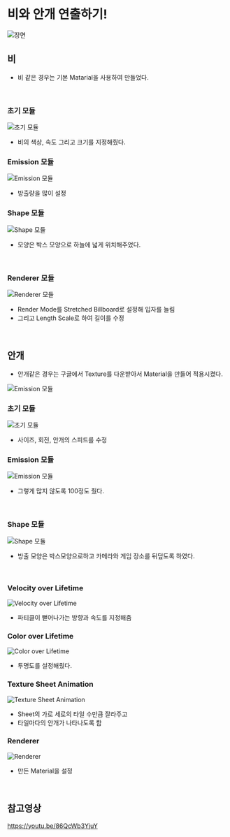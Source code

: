 비와 안개 연출하기!
========

![장면](https://postfiles.pstatic.net/MjAyMjA3MTFfNTEg/MDAxNjU3NTQxODA5NDg2.RzvDk73ZfFK5ehEZB5XcpaNmoHbaJPDNIhq9ROB8hXog.OARpUa9phQNSFABdC24F3m7KllyWhGxrXr0w7zMEOoQg.GIF.rnlgus1126/Fog_Rain.gif?type=w773)

비
-----
- 비 같은 경우는 기본 Matarial을 사용하여 만들었다.

​

### 초기 모듈
![초기 모듈](https://postfiles.pstatic.net/MjAyMjA3MTFfMzYg/MDAxNjU3NTQyMTQwMjQy.b6rVYpRkjOhnhGQKw6CrKr7bVWfCARzEsGY09oEFLLcg.jWpUdT8gw5L0niI0E54pp3l7A_We4lOr3TFduyT0ke8g.PNG.rnlgus1126/image.png?type=w773)
- 비의 색상, 속도 그리고 크기를 지정해줬다.



### Emission 모듈

![Emission 모듈](https://postfiles.pstatic.net/MjAyMjA3MTFfMTIx/MDAxNjU3NTQyMjkxMzU4.y4sw7-jSfHa-VKZNTLUOJhn7tjAZ3kJ5HxmxcZvAVJ0g.tIJ1D0Or3DNHxYwA4AoNUa9SkyEerqMZyLfAsvt6tFYg.PNG.rnlgus1126/image.png?type=w773)
- 방출량을 많이 설정



### Shape 모듈
![Shape 모듈](https://postfiles.pstatic.net/MjAyMjA3MTFfOTcg/MDAxNjU3NTQyMzI2NjQ3.y2gkQiVlv_1c1aolVxDCQhlPutrb0UKvAjSK96ul6vQg.DM1kbJHWJJCIuQ_hdZNRPddbvjFNQsT2LputARM5ejgg.PNG.rnlgus1126/image.png?type=w773)

- 모양은 박스 모양으로 하늘에 넓게 위치해주었다.

​
### Renderer 모듈
![Renderer 모듈](https://postfiles.pstatic.net/MjAyMjA3MTFfNDEg/MDAxNjU3NTQyNDQ5NjY3.94AzqdJBIK2oqoDkiJzo0rgpC7TMwmQg1acwggsPpSUg.bUxyWhQNoW4QHdNISKfAFqT3XrdadVOmP68cVLFTNXAg.PNG.rnlgus1126/image.png?type=w773)
- Render Mode를 Stretched Billboard로 설정해 입자를 늘림
- 그리고 Length Scale로 하여 길이를 수정

​



안개
------
- 안개같은 경우는 구글에서 Texture를 다운받아서 Material을 만들어 적용시켰다.

![Emission 모듈](https://postfiles.pstatic.net/MjAyMjA3MTFfNzMg/MDAxNjU3NTQyODY5NDkz.gWzB9v0wrMCxJ6Edx8yxUi7pLqFQSr9A6y8HVRTJCVEg.dKAquSODareeUWZQRPI9L2_XAH3yMr9iapiSZI-FffQg.PNG.rnlgus1126/image.png?type=w773)

### 초기 모듈

![초기 모듈](https://postfiles.pstatic.net/MjAyMjA3MTFfMjA3/MDAxNjU3NTQyNzgyNjAy.sl9M2s3c9acb2Evi5vha7G937D3LoIs8RWeJVgHdNKEg.FbsnOhhtTZcEAgiL-HO_s9AvRqfJSHjer9IWuDXezQcg.PNG.rnlgus1126/image.png?type=w773)
- 사이즈, 회전, 안개의 스피드를 수정


### Emission 모듈
![Emission 모듈](https://postfiles.pstatic.net/MjAyMjA3MTFfMjkx/MDAxNjU3NTQyOTk4MjI4.kL8FXnPEkUq8MZ_yNcjaqkV7sTRWH2gzbmclpt3JJ8gg.HNI-S3sHfn4lyd6O7QgWNjbX49jbXrgtpjm6E_k3orcg.PNG.rnlgus1126/image.png?type=w773)
- 그렇게 많지 않도록 100정도 줬다.

​
### Shape 모듈
![Shape 모듈](https://postfiles.pstatic.net/MjAyMjA3MTFfNTEg/MDAxNjU3NTQzMDI2MTk3.4qdkHlLE_U1VTuG423PXnVTOlh1VM_cQoj15LeYPVfgg.8lDE7cT70dtHkfUK2toiDvPvuEOYkzfNtRPiIl3f2GIg.PNG.rnlgus1126/image.png?type=w773)

- 방출 모양은 박스모양으로하고 카메라와 게임 장소를 뒤덮도록 하였다.

​
### Velocity over Lifetime

![Velocity over Lifetime](https://postfiles.pstatic.net/MjAyMjA3MTFfMjMz/MDAxNjU3NTQzMTY4NTkw._iRw1x9aAwUHUrhtahbxaiDlM9aHB5TikpK4peFi_Yog.Dru6NLhDRU_n7B7q7wAPj_mFlrJs0uOaELyY0iouxksg.PNG.rnlgus1126/image.png?type=w773)
- 파티클이 뻗어나가는 방향과 속도를 지정해줌


### Color over Lifetime
![Color over Lifetime](https://postfiles.pstatic.net/MjAyMjA3MTFfNCAg/MDAxNjU3NTQzMjM1MzA2.9bzmvw6BbmEbsc09bpgNcepWkCghsrj_ENZ0-djFXXEg.dpuMBbQvd1oDZP4igwEopTKMWcacSgGDz1pRpV8foqog.PNG.rnlgus1126/image.png?type=w773)

- 투명도를 설정해줬다.


### Texture Sheet Animation
![Texture Sheet Animation](https://postfiles.pstatic.net/MjAyMjA3MTFfMTQ2/MDAxNjU3NTQzMjc0ODQw.fuXVcza4UdpE_hqp4RyniVs6iQZOnWcaTdnhVcQlSZYg.VcsgIsggK3FxCtF_6Gp6NScapVcnT13xMPy1d4q1oI8g.PNG.rnlgus1126/image.png?type=w773)

- Sheet의 가로 세로의 타일 수만큼 잘라주고 
- 타일마다의 안개가 나타나도록 함


### Renderer
![Renderer](https://postfiles.pstatic.net/MjAyMjA3MTFfMTc1/MDAxNjU3NTQzMzY5ODQ1.cew-g8gvNBChAxEjI0APZO4PGfn3MzdhFu4yrXM8tUgg.A3n7DgcVgxBG6cZqabw0qzHb9PXsM6Hj5rV36Yh4k-Qg.PNG.rnlgus1126/image.png?type=w773)

- 만든 Material을 설정

​

참고영상
---------
https://youtu.be/86QcWb3YjuY
